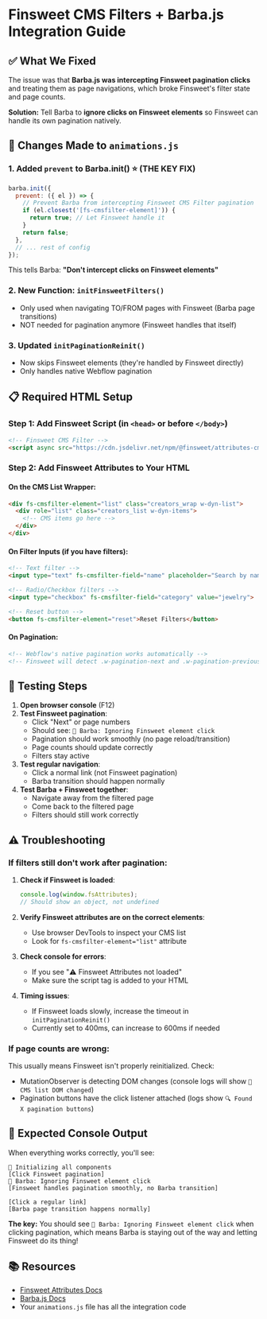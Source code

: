 # Finsweet CMS Filters + Barba.js Integration Guide

## ✅ What We Fixed

The issue was that **Barba.js was intercepting Finsweet pagination clicks** and treating them as page navigations, which broke Finsweet's filter state and page counts.

**Solution:** Tell Barba to **ignore clicks on Finsweet elements** so Finsweet can handle its own pagination natively.

## 🔧 Changes Made to `animations.js`

### 1. **Added `prevent` to Barba.init()** ⭐ (THE KEY FIX)
```javascript
barba.init({
  prevent: ({ el }) => {
    // Prevent Barba from intercepting Finsweet CMS Filter pagination
    if (el.closest('[fs-cmsfilter-element]')) {
      return true; // Let Finsweet handle it
    }
    return false;
  },
  // ... rest of config
});
```

This tells Barba: **"Don't intercept clicks on Finsweet elements"**

### 2. New Function: `initFinsweetFilters()`
- Only used when navigating TO/FROM pages with Finsweet (Barba page transitions)
- NOT needed for pagination anymore (Finsweet handles that itself)

### 3. Updated `initPaginationReinit()`
- Now skips Finsweet elements (they're handled by Finsweet directly)
- Only handles native Webflow pagination

## 📋 Required HTML Setup

### Step 1: Add Finsweet Script (in `<head>` or before `</body>`)

```html
<!-- Finsweet CMS Filter -->
<script async src="https://cdn.jsdelivr.net/npm/@finsweet/attributes-cmsfilter@1/cmsfilter.js"></script>
```

### Step 2: Add Finsweet Attributes to Your HTML

#### On the CMS List Wrapper:
```html
<div fs-cmsfilter-element="list" class="creators_wrap w-dyn-list">
  <div role="list" class="creators_list w-dyn-items">
    <!-- CMS items go here -->
  </div>
</div>
```

#### On Filter Inputs (if you have filters):
```html
<!-- Text filter -->
<input type="text" fs-cmsfilter-field="name" placeholder="Search by name...">

<!-- Radio/Checkbox filters -->
<input type="checkbox" fs-cmsfilter-field="category" value="jewelry">

<!-- Reset button -->
<button fs-cmsfilter-element="reset">Reset Filters</button>
```

#### On Pagination:
```html
<!-- Webflow's native pagination works automatically -->
<!-- Finsweet will detect .w-pagination-next and .w-pagination-previous -->
```

## 🧪 Testing Steps

1. **Open browser console** (F12)
2. **Test Finsweet pagination**:
   - Click "Next" or page numbers
   - Should see: `🚫 Barba: Ignoring Finsweet element click`
   - Pagination should work smoothly (no page reload/transition)
   - Page counts should update correctly
   - Filters stay active
3. **Test regular navigation**:
   - Click a normal link (not Finsweet pagination)
   - Barba transition should happen normally
4. **Test Barba + Finsweet together**:
   - Navigate away from the filtered page
   - Come back to the filtered page
   - Filters should still work correctly

## ⚠️ Troubleshooting

### If filters still don't work after pagination:

1. **Check if Finsweet is loaded**:
   ```javascript
   console.log(window.fsAttributes);
   // Should show an object, not undefined
   ```

2. **Verify Finsweet attributes are on the correct elements**:
   - Use browser DevTools to inspect your CMS list
   - Look for `fs-cmsfilter-element="list"` attribute

3. **Check console for errors**:
   - If you see "⚠️ Finsweet Attributes not loaded"
   - Make sure the script tag is added to your HTML

4. **Timing issues**:
   - If Finsweet loads slowly, increase the timeout in `initPaginationReinit()`
   - Currently set to 400ms, can increase to 600ms if needed

### If page counts are wrong:

This usually means Finsweet isn't properly reinitialized. Check:
- MutationObserver is detecting DOM changes (console logs will show `🔄 CMS list DOM changed`)
- Pagination buttons have the click listener attached (logs show `🔍 Found X pagination buttons`)

## 🎯 Expected Console Output

When everything works correctly, you'll see:

```
🚀 Initializing all components
[Click Finsweet pagination]
🚫 Barba: Ignoring Finsweet element click
[Finsweet handles pagination smoothly, no Barba transition]

[Click a regular link]
[Barba page transition happens normally]
```

**The key:** You should see `🚫 Barba: Ignoring Finsweet element click` when clicking pagination, which means Barba is staying out of the way and letting Finsweet do its thing!

## 📚 Resources

- [Finsweet Attributes Docs](https://finsweet.com/attributes/cms-filter)
- [Barba.js Docs](https://barba.js.org/)
- Your `animations.js` file has all the integration code


